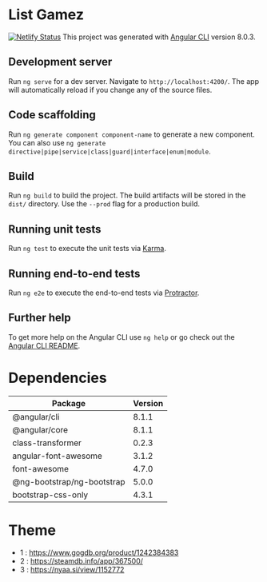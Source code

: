 # List Gamez

[![Netlify Status](https://api.netlify.com/api/v1/badges/87ef41a4-3045-4100-9af9-124420068872/deploy-status)](https://app.netlify.com/sites/ewa-listgamez/deploys)
This project was generated with [Angular CLI](https://github.com/angular/angular-cli) version 8.0.3.

## Development server

Run `ng serve` for a dev server. Navigate to `http://localhost:4200/`. The app will automatically reload if you change any of the source files.

## Code scaffolding

Run `ng generate component component-name` to generate a new component. You can also use `ng generate directive|pipe|service|class|guard|interface|enum|module`.

## Build

Run `ng build` to build the project. The build artifacts will be stored in the `dist/` directory. Use the `--prod` flag for a production build.

## Running unit tests

Run `ng test` to execute the unit tests via [Karma](https://karma-runner.github.io).

## Running end-to-end tests

Run `ng e2e` to execute the end-to-end tests via [Protractor](http://www.protractortest.org/).

## Further help

To get more help on the Angular CLI use `ng help` or go check out the [Angular CLI README](https://github.com/angular/angular-cli/blob/master/README.md).

# Dependencies

|Package|Version|
|---|---|
|@angular/cli|8.1.1|
|@angular/core|8.1.1|
|class-transformer|0.2.3|
|angular-font-awesome|3.1.2|
|font-awesome|4.7.0|
|@ng-bootstrap/ng-bootstrap|5.0.0|
|bootstrap-css-only|4.3.1|

# Theme

* 1 : https://www.gogdb.org/product/1242384383
* 2 : https://steamdb.info/app/367500/
* 3 : https://nyaa.si/view/1152772

